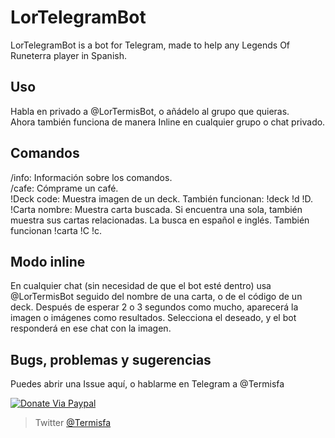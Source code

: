 # LorTelegramBot

LorTelegramBot is a bot for Telegram, made to help any Legends Of Runeterra player in Spanish.

## Uso

Habla en privado a @LorTermisBot, o añádelo al grupo que quieras.  
Ahora también funciona de manera Inline en cualquier grupo o chat privado.

## Comandos

/info: Información sobre los comandos.  
/cafe: Cómprame un café.  
!Deck code: Muestra imagen de un deck. También funcionan: !deck !d !D.  
!Carta nombre: Muestra carta buscada. Si encuentra una sola, también muestra sus cartas relacionadas. La busca en español e inglés. También funcionan !carta !C !c. 

## Modo inline

En cualquier chat (sin necesidad de que el bot esté dentro) usa @LorTermisBot seguido del nombre de una carta, o de el código de un deck. Después de esperar 2 o 3 segundos como mucho, aparecerá la imagen o imágenes como resultados. Selecciona el deseado, y el bot responderá en ese chat con la imagen.

## Bugs, problemas y sugerencias

Puedes abrir una Issue aquí, o hablarme en Telegram a @Termisfa

[![Donate Via Paypal](https://img.shields.io/badge/donate-paypal-blue.svg)](https://paypal.me/Termisfa)
> Twitter [@Termisfa](https://twitter.com/Termisfa)
